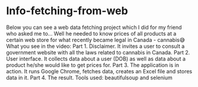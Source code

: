 # Info-fetching-from-web
Below you can see a web data fetching project which I did for my friend who asked me to... Well he needed to know prices of all products at a certain web store for what recently became legal in Canada - cannabis😅 What you see in the video: Part 1. Disclaimer. It invites a user to consult a government website with all the laws related to cannabis in Canada. Part 2. User interface. It collects data about a user (DOB) as well as data about a product he/she would like to get prices for. Part 3. The application is in action. It runs Google Chrome, fetches data, creates an Excel file and stores data in it. Part 4. The result. Tools used: beautifulsoup and selenium
